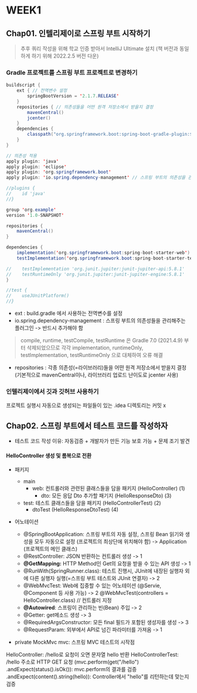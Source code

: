 # WEEK1
## Chap01. 인텔리제이로 스프링 부트 시작하기
> 추후 쿼리 작성을 위해 학교 인증 받아서 IntelliJ Ultimate 설치 (책 버전과 동일하게 하기 위해 2022.2.5 버전 다운)

### Gradle 프로젝트를 스프링 부트 프로젝트로 변경하기
```java
buildscript {
    ext { // 전역변수 설정
        springBootVersion = '2.1.7.RELEASE'
    }
    repositories { // 의존성들을 어떤 원격 저장소에서 받을지 결정
        mavenCentral()
        jcenter()
    }
    dependencies {
        classpath("org.springframework.boot:spring-boot-gradle-plugin:${springBootVersion}")
    }
}

// 의존성 적용
apply plugin: 'java'
apply plugin: 'eclipse'
apply plugin: 'org.springframework.boot'
apply plugin: 'io.spring.dependency-management' // 스프링 부트의 의존성을 관리해주는 플러그인

//plugins {
//    id 'java'
//}

group 'org.example'
version '1.0-SNAPSHOT'

repositories {
    mavenCentral()
}

dependencies {
    implementation('org.springframework.boot:spring-boot-starter-web')
    testImplementation('org.springframework.boot:spring-boot-starter-test')

//    testImplementation 'org.junit.jupiter:junit-jupiter-api:5.8.1'
//    testRuntimeOnly 'org.junit.jupiter:junit-jupiter-engine:5.8.1'
}

//test {
//    useJUnitPlatform()
//}
```
* ext : build.gradle 에서 사용하는 전역변수를 설정
* io.spring.dependency-management : 스프링 부트의 의존성들을 관리해주는 플러그인 -> 반드시 추가해야 함
> compile, runtime, testCompile, testRuntime 은 Gradle 7.0 (2021.4.9) 부터 삭제되었으므로 각각 implementation, runtimeOnly, testImplementation, testRuntimeOnly 으로 대체하여 오류 해결
* repositories : 각종 의존성(=라이브러리)들을 어떤 원격 저장소에서 받을지 결정 (기본적으로 mavenCentral이나, 라이브러리 업로드 난이도로 jcenter 사용)

### 인텔리제이에서 깃과 깃허브 사용하기
프로젝트 실행시 자동으로 생성되는 파일들이 있는 .idea 디렉토리는 커밋 x

## Chap02. 스프링 부트에서 테스트 코드를 작성하자
* 테스트 코드 작성 이유: 자동검증 + 개발자가 만든 기능 보호 가능 + 문제 조기 발견

#### HelloController 생성 및 롬복으로 전환
* 패키지
  * main
    * web: 컨트롤러와 관련된 클래스들을 담을 패키지 (HelloController) (1)
      * dto: 모든 응답 Dto 추가할 패기지 (HelloResponseDto) (3)
  * test: 테스트 클래스들을 담을 패키지 (HelloControllerTest) (2)
    * dtoTest (HelloResponseDtoTest) (4)
* 어노테이션
  * @SpringBootApplication: 스프링 부트의 자동 설정, 스프링 Bean 읽기와 생성을 모두 자동으로 설정 (프로젝트의 최상단에 위치해야 함) -> Application (프로젝트의 메인 클래스)
  * @RestController: JSON 반환하는 컨트롤러 생성 -> 1
  * **@GetMapping:** HTTP Method인 Get의 요청을 받을 수 있는 API 생성 -> 1
  * @RunWith(SpringRunner.class): 테스트 진행시, JUnit에 내장된 실행자 외에 다른 실행자 실행(=스프링 부트 테스트와 JUnit 연결자) -> 2
  * @WebMvcTest: Web에 집중할 수 있는 어노테이션 (@Servie, @Component 등 사용 가능) -> 2
    @WebMvcTest(controllers = HelloController.class) // 컨트롤러 지정
  * **@Autowired**: 스프링이 관리하는 빈(Bean) 주입 -> 2
  * @Getter: get메소드 생성 -> 3
  * @RequiredArgsConstructor: 모든 final 필드가 포함된 생성자를 생성 -> 3
  * @RequestParam: 외부에서 API로 넘긴 파라미터를 가져옴 -> 1

* private MockMvc mvc: 스프링 MVC 테스트의 시작점

HelloController: /hello로 요청이 오면 문자열 hello 반환
HelloControllerTest: /hello 주소로 HTTP GET 요청 (mvc.perform(get("/hello")
.andExpect(status().isOk()): mvc.perform의 결과를 검증
.andExpect(content().string(hello)): Controller에서 "hello"를 리턴하는데 맞는지 검증
